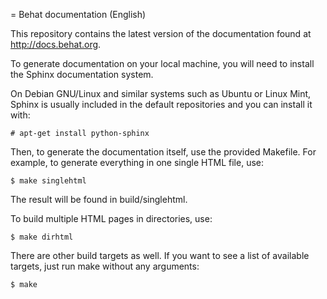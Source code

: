 = Behat documentation (English)

This repository contains the latest version of the documentation 
found at http://docs.behat.org.

To generate documentation on your local machine, you will need
to install the Sphinx documentation system.

On Debian GNU/Linux and similar systems such as Ubuntu or 
Linux Mint, Sphinx is usually included in the default repositories
and you can install it with:

    # apt-get install python-sphinx

Then, to generate the documentation itself, use the provided
Makefile. For example, to generate everything in one single
HTML file, use:

    $ make singlehtml

The result will be found in build/singlehtml.

To build multiple HTML pages in directories, use:

    $ make dirhtml

There are other build targets as well. If you want to see a list
of available targets, just run make without any arguments:

    $ make


